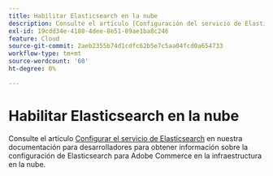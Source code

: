```yaml
---
title: Habilitar Elasticsearch en la nube
description: Consulte el artículo [Configuración del servicio de Elasticsearch](https://experienceleague.adobe.com/en/docs/commerce-cloud-service/user-guide/configure/service/elasticsearch) en nuestra documentación para desarrolladores para obtener información sobre la configuración de Elasticsearch para Adobe Commerce en la infraestructura en la nube.
exl-id: 19cdd34e-4180-4dee-8e51-89ae1ba8c246
feature: Cloud
source-git-commit: 2aeb2355b74d1cdfc62b5e7c5aa04fcd0a654733
workflow-type: tm+mt
source-wordcount: '60'
ht-degree: 0%

---
```


# Habilitar Elasticsearch en la nube

Consulte el artículo [Configurar el servicio de Elasticsearch](https://experienceleague.adobe.com/en/docs/commerce-cloud-service/user-guide/configure/service/elasticsearch) en nuestra documentación para desarrolladores para obtener información sobre la configuración de Elasticsearch para Adobe Commerce en la infraestructura en la nube.

